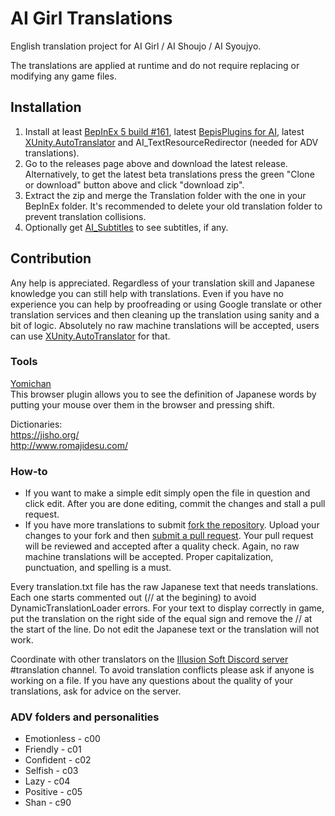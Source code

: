 # AI Girl Translations
English translation project for AI Girl / AI Shoujo / AI Syoujyo.

The translations are applied at runtime and do not require replacing or modifying any game files.

## Installation
1. Install at least [BepInEx 5 build #161](https://github.com/BepInEx/BepInEx), latest [BepisPlugins for AI](https://github.com/bbepis/BepisPlugins/releases), latest [XUnity.AutoTranslator](https://github.com/bbepis/XUnity.AutoTranslator) and AI_TextResourceRedirector (needed for ADV translations).
2. Go to the releases page above and download the latest release. Alternatively, to get the latest beta translations press the green "Clone or download" button above and click "download zip".
3. Extract the zip and merge the Translation folder with the one in your BepInEx folder. It's recommended to delete your old translation folder to prevent translation collisions.
4. Optionally get [AI_Subtitles](https://github.com/DeathWeasel1337/KK_Plugins) to see subtitles, if any.

## Contribution
Any help is appreciated. Regardless of your translation skill and Japanese knowledge you can still help with translations. Even if you have no experience you can help by proofreading or using Google translate or other translation services and then cleaning up the translation using sanity and a bit of logic. Absolutely no raw machine translations will be accepted, users can use [XUnity.AutoTranslator](https://github.com/bbepis/XUnity.AutoTranslator/releases) for that.

### Tools
[Yomichan](https://foosoft.net/projects/yomichan/)  
This browser plugin allows you to see the definition of Japanese words by putting your mouse over them in the browser and pressing shift.  

Dictionaries:  
https://jisho.org/  
http://www.romajidesu.com/  

### How-to
- If you want to make a simple edit simply open the file in question and click edit. After you are done editing, commit the changes and stall a pull request.
- If you have more translations to submit [fork the repository](https://help.github.com/articles/fork-a-repo/). Upload your changes to your fork and then [submit a pull request](https://help.github.com/articles/about-pull-requests/). Your pull request will be reviewed and accepted after a quality check. Again, no raw machine translations will be accepted. Proper capitalization, punctuation, and spelling is a must.

Every translation.txt file has the raw Japanese text that needs translations. Each one starts commented out (// at the begining) to avoid DynamicTranslationLoader errors. For your text to display correctly in game, put the translation on the right side of the equal sign and remove the // at the start of the line. Do not edit the Japanese text or the translation will not work.  

Coordinate with other translators on the [Illusion Soft Discord server](https://discord.gg/illusionsoft) #translation channel. To avoid translation conflicts please ask if anyone is working on a file. If you have any questions about the quality of your translations, ask for advice on the server.

### ADV folders and personalities
- Emotionless - c00
- Friendly - c01
- Confident - c02
- Selfish - c03
- Lazy - c04
- Positive - c05
- Shan - c90